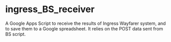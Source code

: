 # ingress_BS_receiver
A Google Apps Script to receive the results of Ingress Wayfarer system, and to save them to a Google spreadsheet. It relies on the POST data sent from BS script.
